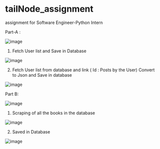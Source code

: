 # tailNode_assignment
assignment for Software Engineer-Python Intern 

Part-A :

![image](https://user-images.githubusercontent.com/53972008/160052231-7252e3b4-226b-4e92-9192-ddb929164339.png)

1. Fetch User list and Save in Database

![image](https://user-images.githubusercontent.com/53972008/160051793-77d3bf33-8434-46e1-94fa-691160f95807.png)

2. Fetch User list from database and link ( Id : Posts by the User) Convert to Json and Save in database

![image](https://user-images.githubusercontent.com/53972008/160051999-d7267d7a-b9f0-4145-b117-451e49ada758.png)

Part B:

![image](https://user-images.githubusercontent.com/53972008/160052264-1d5b84fc-cc6a-4fd1-a8f3-250e17a8b9b6.png)


1. Scraping of all the books in the database

![image](https://user-images.githubusercontent.com/53972008/160061947-87e70913-56ae-4adf-a393-8220491e3b85.png)

2. Saved in Database

![image](https://user-images.githubusercontent.com/53972008/160065672-d67cfe1d-18e8-4aa6-8732-7c8204b3e9ac.png)
